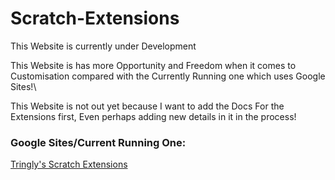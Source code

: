 # Scratch-Extensions
This Website is currently under Development


This Website is has more Opportunity and Freedom when it comes to Customisation compared with the Currently Running one which uses Google Sites!\


This Website is not out yet because I want to add the Docs For the Extensions first,
Even perhaps adding new details in it in the process!

### Google Sites/Current Running One:
[Tringly's Scratch Extensions](https://sites.google.com/view/tringlys-scratch-extesions/gallery)
